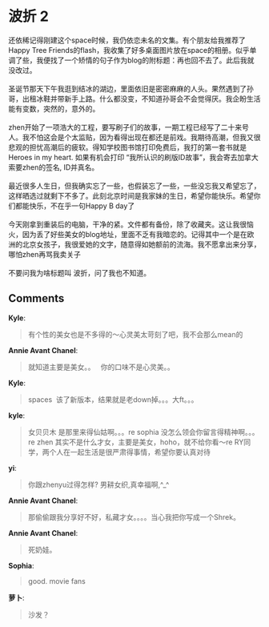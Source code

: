 # 波折 2

<div id="msgcns!9884D0A402622CB2!2246" class="bvMsg"><div>还依稀记得刚建这个space时候，我仍依恋未名的文集。有个朋友给我推荐了Happy Tree Friends的flash，我收集了好多桌面图片放在space的相册。似乎单调了些，我便找了一个矫情的句子作为blog的附标题：再也回不去了。此后我就没改过。</div>
<div> </div>
<div>圣诞节那天下午我逛到结冰的湖边，里面依旧是密密麻麻的人头。果然遇到了孙哥，出租冰鞋并带新手上路。什么都没变，不知道孙哥会不会觉得厌。我企盼生活能有变数，突然的，意外的。</div>
<div> </div>
<div>zhen开始了一项浩大的工程，要写刷子们的故事，一期工程已经写了二十来号人。我不怕这会是个太监贴，因为看得出现在都还是前戏。我期待高潮，但我又很悲观的担忧高潮后的疲软。得知学校图书馆打印免费后，我打的第一套书就是Heroes in my heart. 如果有机会打印 “<span>我所认识的刷版ID故事”，我会寄去加拿大索要zhen的签名, ID并真名。</span></div>
<div><span></span> </div>
<div><span>最近很多人生日，但我确实忘了一些，也假装忘了一些，一些没忘我又希望忘了，这样晒选过就剩下不多了。此刻北京时间是我家妹的生日，希望你能快乐。希望你们都能快乐，不在乎一句Happy B day了</span></div>
<div><span></span> </div>
<div><span>今天刚拿到重装后的电脑，干净的紧。文件都有备份，除了收藏夹。这让我很恼火，因为丢了好些美女的blog地址，里面不乏有我暗恋的。记得其中一个是在欧洲的北京女孩子，我很爱她的文字，随意得如她额前的流海。我不愿拿出来分享，哪怕zhen再骂我卖关子</span></div>
<div><span></span> </div>
<div><span>不要问我为啥标题叫 波折，问了我也不知道。</span></div></div>

## Comments

**Kyle**:
> 有个性的美女也是不多得的～心灵美太苛刻了吧，我不会那么mean的

**Annie Avant Chanel**:
> 就知道主要是美女。。
 
你的口味不是心灵美。。

**Kyle**:
> spaces  该了新版本，结果就是老down掉。。。大ft。。。

**kyle**:
> 女贝贝木 是那里来得仙姑啊。。。re sophia 没怎么领会你留言得精神啊。。。re zhen 其实不是什么才女，主要是美女，hoho，就不给你看～re RY同学，两个人在一起生活是很严肃得事情，希望你要认真对待

**yi**:
> 你跟zhenyu过得怎样? 男耕女织,真幸福啊,^_^

**Annie Avant Chanel**:
> 那偷偷跟我分享好不好，私藏才女。。。。当心我把你写成一个Shrek。

**Annie Avant Chanel**:
> 死奶娃。

**Sophia**:
> good. movie fans

**萝卜**:
> 沙发？

